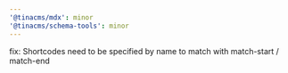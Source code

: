 ```yaml
---
'@tinacms/mdx': minor
'@tinacms/schema-tools': minor
---
```


fix: Shortcodes need to be specified by name to match with match-start / match-end
